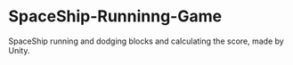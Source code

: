 # SpaceShip-Runninng-Game
SpaceShip running and dodging blocks and calculating the score, made by Unity. 
